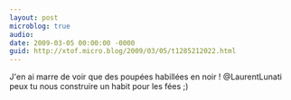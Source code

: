 ```yaml
---
layout: post
microblog: true
audio: 
date: 2009-03-05 00:00:00 -0000
guid: http://xtof.micro.blog/2009/03/05/t1285212022.html
---
```

J'en ai marre de voir que des poupées habillées en noir ! @LaurentLunati peux tu nous construire un habit pour les fées ;)
